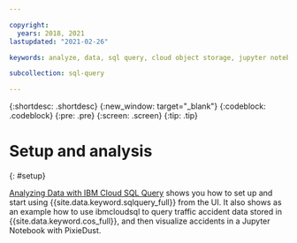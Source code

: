 ```yaml
---

copyright:
  years: 2018, 2021
lastupdated: "2021-02-26"

keywords: analyze, data, sql query, cloud object storage, jupyter notebook, pixiedust

subcollection: sql-query

---
```


{:shortdesc: .shortdesc}
{:new_window: target="_blank"}
{:codeblock: .codeblock}
{:pre: .pre}
{:screen: .screen}
{:tip: .tip}

# Setup and analysis
{: #setup}

[Analyzing Data with IBM Cloud SQL Query](https://medium.com/ibm-watson-data-lab/analyzing-data-with-ibm-cloud-sql-query-bc53566a59f5) shows you how to set up and start using {{site.data.keyword.sqlquery_full}} from the UI. It also shows as an example how to use  ibmcloudsql to query traffic accident data stored in {{site.data.keyword.cos_full}}, and then visualize accidents in a Jupyter Notebook with PixieDust.
